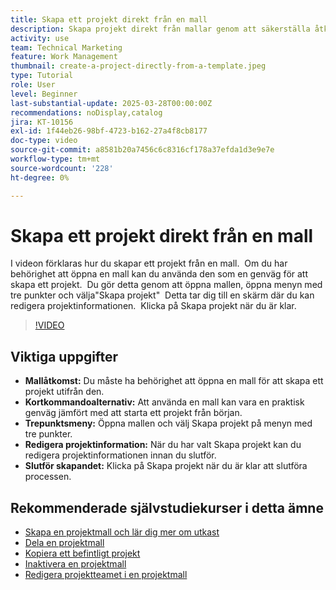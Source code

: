 ```yaml
---
title: Skapa ett projekt direkt från en mall
description: Skapa projekt direkt från mallar genom att säkerställa åtkomsträttigheter, använd menyn med tre punkter för att välja"Skapa projekt", redigera projektinformationen efter behov och slutföra processen för att få ett effektivt inställningsalternativ.
activity: use
team: Technical Marketing
feature: Work Management
thumbnail: create-a-project-directly-from-a-template.jpeg
type: Tutorial
role: User
level: Beginner
last-substantial-update: 2025-03-28T00:00:00Z
recommendations: noDisplay,catalog
jira: KT-10156
exl-id: 1f44eb26-98bf-4723-b162-27a4f8cb8177
doc-type: video
source-git-commit: a8581b20a7456c6c8316cf178a37efda1d3e9e7e
workflow-type: tm+mt
source-wordcount: '228'
ht-degree: 0%

---
```


# Skapa ett projekt direkt från en mall

I videon förklaras hur du skapar ett projekt från en mall. &#x200B; Om du har behörighet att öppna en mall kan du använda den som en genväg för att skapa ett projekt. &#x200B; Du gör detta genom att öppna mallen, öppna menyn med tre punkter och välja&quot;Skapa projekt&quot; &#x200B; Detta tar dig till en skärm där du kan redigera projektinformationen. &#x200B; Klicka på Skapa projekt när du är klar. &#x200B;

>[!VIDEO](https://video.tv.adobe.com/v/3456017/?quality=12&learn=on&enablevpops&captions=swe)

## Viktiga uppgifter

* **Mallåtkomst:** Du måste ha behörighet att öppna en mall för att skapa ett projekt utifrån den. &#x200B;
* **Kortkommandoalternativ:** Att använda en mall kan vara en praktisk genväg jämfört med att starta ett projekt från början. &#x200B;
* **Trepunktsmeny:** Öppna mallen och välj Skapa projekt på menyn med tre punkter. &#x200B;
* **Redigera projektinformation:** När du har valt Skapa projekt kan du redigera projektinformationen innan du slutför. &#x200B;
* **Slutför skapandet:** Klicka på Skapa projekt när du är klar att slutföra processen. &#x200B;


## Rekommenderade självstudiekurser i detta ämne

* [Skapa en projektmall och lär dig mer om utkast](/help/manage-work/create-and-manage-project-templates/create-a-project-template.md)
* [Dela en projektmall](/help/manage-work/create-and-manage-project-templates/share-a-project-template.md)
* [Kopiera ett befintligt projekt](/help/manage-work/manage-projects/copy-an-existing-project.md)
* [Inaktivera en projektmall](/help/manage-work/create-and-manage-project-templates/deactivate-a-project-template.md)
* [Redigera projektteamet i en projektmall](/help/manage-work/create-and-manage-project-templates/edit-the-project-team-in-a-project-template.md)
